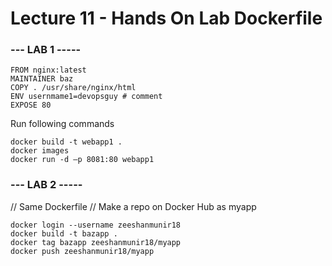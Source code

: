 # Lecture 11 - Hands On Lab Dockerfile

### --- LAB 1 -----

```
FROM nginx:latest
MAINTAINER baz
COPY . /usr/share/nginx/html
ENV usernmame1=devopsguy # comment 
EXPOSE 80
```
Run following commands 
```
docker build -t webapp1 .
docker images 
docker run -d –p 8081:80 webapp1
```


### --- LAB 2 -----
//  Same Dockerfile
// Make a repo on Docker Hub as myapp
```
docker login --username zeeshanmunir18
docker build -t bazapp .
docker tag bazapp zeeshanmunir18/myapp
docker push zeeshanmunir18/myapp
```


 
